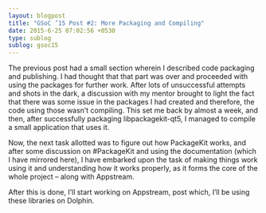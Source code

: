 ```yaml
---
layout: blogpost
title: "GSoC ’15 Post #2: More Packaging and Compiling"
date: 2015-6-25 07:02:56 +0530
type: sublog
sublog: gsoc15
---
```


The previous post had a small section wherein I described code packaging and publishing. I had thought that that part was over and proceeded with using the packages for further work. After lots of unsuccessful attempts and shots in the dark, a discussion with my mentor brought to light the fact that there was some issue in the packages I had created and therefore, the code using those wasn’t compiling. This set me back by almost a week, and then, after successfully packaging libpackagekit-qt5, I managed to compile a small application that uses it.

Now, the next task allotted was to figure out how PackageKit works, and after some discussion on #PackageKit and using the documentation (which I have mirrored here), I have embarked upon the task of making things work using it and understanding how it works properly, as it forms the core of the whole project – along with Appstream.

After this is done, I’ll start working on Appstream, post which, I’ll be using these libraries on Dolphin.

